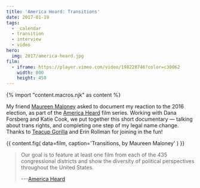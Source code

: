 ```yaml
---
title: 'America Heard: Transitions'
date: 2017-01-19
tags:
  - _calendar
  - transition
  - interview
  - video
hero:
  img: 2017/america-heard.jpg
film:
  - iframe: https://player.vimeo.com/video/198228746?color=c30062
    width: 800
    height: 450
---
```


{% import "content.macros.njk" as content %}

My friend [Maureen Maloney][mm] asked to document
my reaction to the 2016 election,
as part of the [America Heard][ah] film series.
Working with Dana Forsberg and Katie Cook,
we put together this short documentary —
talking about trans rights,
and completing one step of my legal name change.
Thanks to [Teacup Gorilla](http://teacupgorilla.com/) and Erin Rollman
for joining in the fun!

[mm]: http://maureenleemaloney.com/
[ah]: https://americaheard.com/

{{ content.fig(
  data=film,
  caption='Transitions, by Maureen Maloney'
) }}

> Our goal is to feature at least one film
> from each of the 435 congressional districts
> and show the diversity of political perspectives
> throughout the United States.
>
> ---[America Heard][ah]
